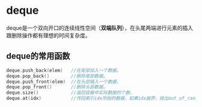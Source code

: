 # deque

deque是一个双向开口的连续线性空间（**双端队列**），在头尾两端进行元素的插入跟删除操作都有理想的时间复杂度。

## deque的常用函数

```cpp
deque.push_back(elem)   //在尾部加入一个数据。
deque.pop_back()        //删除尾部数据。
deque.push_front(elem)  //在头部插入一个数据。
deque.pop_front()       //删除头部数据。
deque.size()            //返回容器中实际数据的个数。
deque.at(idx)           //传回索引idx所指的数据，如果idx越界，抛出out_of_range。
```

